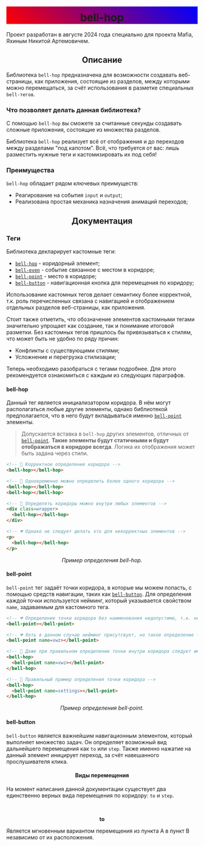 <div style="background-image: linear-gradient(45deg, red, blue)"><h1 align=center style="padding-top: 12px">bell-hop</h1></div>

Проект разработан в августе 2024 года специально для проекта Mafia, Яхиным Никитой Артемовичем.

<h2 align=center>Описание</h2>

Библиотека `bell-hop` предназначена для возможности создавать веб-страницы, как приложения, состоящие из разделов, между которыми можно перемещаться, за счёт использования в разметке специальных `bell-тегов`.

### Что позволяет делать данная библиотека?
С помощью `bell-hop` вы сможете за считанные секунды создавать сложные приложения, состоящие из множества разделов.

Библиотека `bell-hop` реализует всё от отображения и до переходов между разделами "под капотом". Всё, что требуется от вас: лишь разместить нужные теги и кастомизировать их под себя!

### Преимущества
`bell-hop` обладает рядом ключевых преимуществ:
- Реагирование на события `input` и `output`;
- Реализована простая механика назначения анимаций переходов;

<h2 align=center>Документация</h2>

### Теги

Библиотека декларирует кастомные теги:
- [`bell-hop`](#bell-hop) - коридорный элемент;
- [`bell-even`](#bell-even) - событие связанное с местом в коридоре;
- [`bell-point`](#bell-point) - место в коридоре;
- [`bell-button`](#bell-button) - навигационная кнопка для перемещения по коридору;

Использование кастомных тегов делает семантику более корректной, т.к. роль перечисленных связана с навигацией и отображением отдельных разделов веб-страницы, как приложения.

Стоит также отметить, что обозначение элементов кастомными тегами значительно упрощает как создание, так и понимание итоговой разметки. Без кастомных тегов пришлось бы привязываться к стилям, что может быть не удобно по ряду причин:

- Конфликты с существующими стилями;
- Усложнение и перегрузка стилизации;

Теперь необходимо разобраться с тегами подробнее. Для этого рекомендуется ознакомиться с каждым из следующих параграфов.

#### bell-hop
Данный тег является инициализатором коридора. В нём могут располагаться любые другие элементы, однако библиотекой предполагается, что в него будут вкладываться именно [`bell-point`](#bell-point) элементы.

> Допускается вставка в `bell-hop` других элементов, отличных от [`bell-point`](#bell-point). **Такие элементы будут статичными и будут отображаться в коридоре всегда**. Логика их отображения может быть задана через стили.

```html
<!-- 💖 Корректное определение коридора -->
<bell-hop></bell-hop>

<!-- 💖 Одновременно можно определить более одного коридора -->
<bell-hop></bell-hop>
<bell-hop></bell-hop>

<!-- 💖 Определять коридоры можно внутри любых элементов -->
<div class=wrapper>
  <bell-hop></bell-hop>
</div>

<!-- 💔 Однако не следует делать это для некорректных элементов -->
<p>
  <bell-hop></bell-hop>
</p>

```
<p align=center><i>Пример определения bell-hop.</i></p>


#### bell-point
`bell-point` тег задаёт точки коридора, в которые мы можем попасть, с помощью средств навигации, таких как [`bell-button`](#bell-button). Для определения каждой точки используется нейминг, который указывается свойством `name`, задаваемым для кастомного тега.

```html
<!-- 💔 Определение точки коридора без наименования недопустимо, т.к. невозможно понять, как добраться до безымянного места -->
<bell-point></bell-point>

<!-- 💔 Хоть в данном случае нейминг присутсвует, но такое определение точки коридора бессмыслено без определения внутри коридора -->
<bell-point name=xwz></bell-point>

<!-- 🧡 Даже при правильном определении точки внутри коридора следует именовать точки более понятно и корректно, стараясь не давать им необъяснимых названий -->
<bell-hop>
  <bell-point name=xwz></bell-point>
</bell-hop>

<!-- 💖 Правильный пример определения точки коридора -->
<bell-hop>
  <bell-point name=settings></bell-point>
</bell-hop>
```
<p align=center><i>Пример определения bell-point.</i></p>

#### bell-button
`bell-button` является важнейшим навигационным элементом, который выполняет множество задач. Он определяет возможный вид дальнейшего перемещения как `to` или `step`. Также именно нажатие на данный элемент иницирует переход, за счёт навешанного прослушивателя клика.

<h4 align=center>Виды перемещения</h4>

На момент написания данной документации существует два единственно верных вида перемещения по коридору: `to` и `step`.

<br><p align=center><strong>to</strong></p>

Является мгновенным вариантом перемещения из пункта A в пункт B независимо от их расположения. 